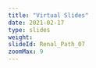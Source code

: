 ```yaml
---
title: "Virtual Slides"
date: 2021-02-17
type: slides
weight:
slideId: Renal_Path_07
zoomMax: 9
---
```

